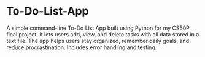 # To-Do-List-App
A simple command-line To-Do List App built using Python for my CS50P final project. It lets users add, view, and delete tasks with all data stored in a text file. The app helps users stay organized, remember daily goals, and reduce procrastination. Includes error handling and testing. 
